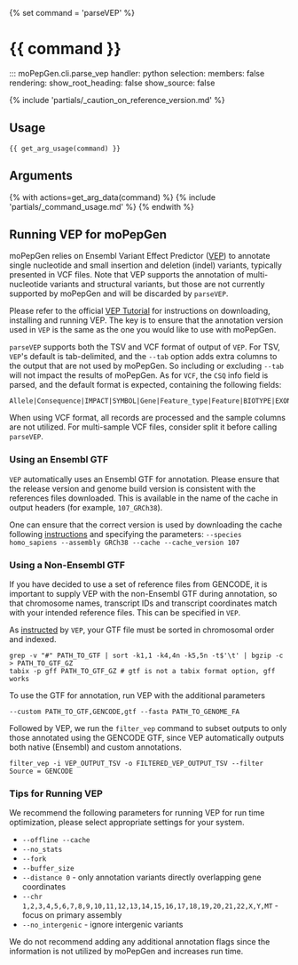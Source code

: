 {% set command = 'parseVEP' %}
# {{ command }}

::: moPepGen.cli.parse_vep
	handler: python
    selection:
      members: false
    rendering:
      show_root_heading: false
      show_source: false

{% include 'partials/_caution_on_reference_version.md' %}

## Usage

```
{{ get_arg_usage(command) }}
```

## Arguments

{% with actions=get_arg_data(command) %}
{% include 'partials/_command_usage.md' %}
{% endwith %}

## Running VEP for moPepGen

moPepGen relies on Ensembl Variant Effect Predictor ([VEP](https://www.ensembl.org/info/docs/tools/vep/index.html)) to annotate single nucleotide and small insertion and deletion (indel) variants, typically presented in VCF files. Note that VEP supports the annotation of multi-nucleotide variants and structural variants, but those are not currently supported by moPepGen and will be discarded by `parseVEP`.

Please refer to the official [VEP Tutorial](https://www.ensembl.org/info/docs/tools/vep/script/vep_tutorial.html) for instructions on downloading, installing and running VEP. The key is to ensure that the annotation version used in `VEP` is the same as the one you would like to use with moPepGen.

`parseVEP` supports both the TSV and VCF format of output of `VEP`. For TSV, `VEP`'s default is tab-delimited, and the `--tab` option adds extra columns to the output that are not used by moPepGen. So including or excluding `--tab` will not impact the results of moPepGen. As for `VCF`, the `CSQ` info field is parsed, and the default format is expected, containing the following fields:

```
Allele|Consequence|IMPACT|SYMBOL|Gene|Feature_type|Feature|BIOTYPE|EXON|INTRON|HGVSc|HGVSp|cDNA_position|CDS_position|Protein_position|Amino_acids|Codons|Existing_variation|DISTANCE|STRAND|FLAGS|SYMBOL_SOURCE|HGNC_ID
```

When using VCF format, all records are processed and the sample columns are not utilized. For multi-sample VCF files, consider split it before calling `parseVEP`.

### Using an Ensembl GTF

`VEP` automatically uses an Ensembl GTF for annotation. Please ensure that the release version and genome build version is consistent with the references files downloaded. This is available in the name of the cache in output headers (for example, `107_GRCh38`).

One can ensure that the correct version is used by downloading the cache following [instructions](https://www.ensembl.org/info/docs/tools/vep/script/vep_cache.html#cache) and specifying the parameters:
`--species homo_sapiens --assembly GRCh38 --cache --cache_version 107`

### Using a Non-Ensembl GTF

If you have decided to use a set of reference files from GENCODE, it is important to supply VEP with the non-Ensembl GTF during annotation, so that chromosome names, transcript IDs and transcript coordinates match with your intended reference files. This can be specified in `VEP`.

As [instructed](https://www.ensembl.org/info/docs/tools/vep/script/vep_cache.html#gff) by `VEP`, your GTF file must be sorted in chromosomal order and indexed.

```
grep -v "#" PATH_TO_GTF | sort -k1,1 -k4,4n -k5,5n -t$'\t' | bgzip -c > PATH_TO_GTF_GZ
tabix -p gff PATH_TO_GTF_GZ # gtf is not a tabix format option, gff works
```

To use the GTF for annotation, run VEP with the additional parameters

```
--custom PATH_TO_GTF,GENCODE,gtf --fasta PATH_TO_GENOME_FA
```

Followed by VEP, we run the `filter_vep` command to subset outputs to only those annotated using the GENCODE GTF, since VEP automatically outputs both native (Ensembl) and custom annotations.

```
filter_vep -i VEP_OUTPUT_TSV -o FILTERED_VEP_OUTPUT_TSV --filter Source = GENCODE
```

### Tips for Running VEP

We recommend the following parameters for running VEP for run time optimization, please select appropriate settings for your system.

- `--offline --cache`
- `--no_stats`
- `--fork`
- `--buffer_size`
- `--distance 0` - only annotation variants directly overlapping gene coordinates
- `--chr 1,2,3,4,5,6,7,8,9,10,11,12,13,14,15,16,17,18,19,20,21,22,X,Y,MT` - focus on primary assembly
- `--no_intergenic` - ignore intergenic variants

We do not recommend adding any additional annotation flags since the information is not utilized by moPepGen and increases run time.
